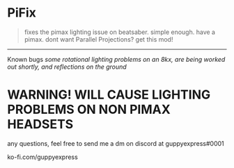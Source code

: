 # PiFix
> fixes the pimax lighting issue on beatsaber. simple enough. have a pimax. dont want Parallel Projections?
get this mod!
<hr>

Known bugs *some rotational lighting problems on an 8kx, are being worked out shortly, and reflections on the ground*

# WARNING! WILL CAUSE LIGHTING PROBLEMS ON NON PIMAX HEADSETS

any questions, feel free to send me a dm on discord at guppyexpress#0001

ko-fi.com/guppyexpress
